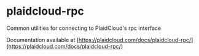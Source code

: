# plaidcloud-rpc
Common utilities for connecting to PlaidCloud's rpc interface

Documentation available at [https://plaidcloud.com/docs/plaidcloud-rpc/](https://plaidcloud.com/docs/plaidcloud-rpc/)
